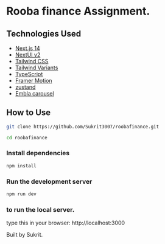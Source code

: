 # Rooba finance Assignment.


## Technologies Used

- [Next.js 14](https://nextjs.org/docs/getting-started)
- [NextUI v2](https://nextui.org/)
- [Tailwind CSS](https://tailwindcss.com/)
- [Tailwind Variants](https://tailwind-variants.org)
- [TypeScript](https://www.typescriptlang.org/)
- [Framer Motion](https://www.framer.com/motion/)
- [zustand](https://zustand-demo.pmnd.rs)
- [Embla carousel](https://www.embla-carousel.com/)


## How to Use

```bash
git clone https://github.com/Sukrit3007/roobafinance.git
```

```bash
cd roobafinance
```

### Install dependencies

```bash
npm install
```

### Run the development server

```bash
npm run dev
```

### to run the local server.

type this in your browser: http://localhost:3000


Built by Sukrit.
